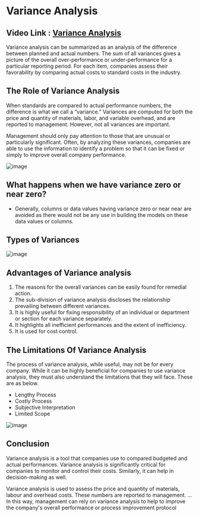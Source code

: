 # Variance Analysis

## Video Link : [Variance Analysis](https://drive.google.com/file/d/1o8xeGpkuYiNrhXv-_-_5tZwcr0OhWfvU/view?usp=sharing)


Variance analysis can be summarized as an analysis of the difference between planned and actual numbers. The sum of all variances gives a picture of the overall over-performance or under-performance for a particular reporting period. For each item, companies assess their favorability by comparing actual costs to standard costs in the industry.

## The Role of Variance Analysis
When standards are compared to actual performance numbers, the difference is what we call a “variance.” Variances are computed for both the price and quantity of materials, labor, and variable overhead, and are reported to management. However, not all variances are important.

Management should only pay attention to those that are unusual or particularly significant. Often, by analyzing these variances, companies are able to use the information to identify a problem so that it can be fixed or simply to improve overall company performance.

![image](https://user-images.githubusercontent.com/79050917/138828735-fad289b1-ac43-4251-b4bd-a9fcd3470699.png)


## What happens when we have variance zero or near zero?
- Generally, columns or data values having variance zero or near near are avoided as there would not be any use in building the models on these data values or columns.

## Types of Variances

![image](https://user-images.githubusercontent.com/79050917/138827895-039babfb-4519-4b74-8b6b-f03e722b9f22.png)

## Advantages of Variance analysis
1. The reasons for the overall variances can be easily found
 for remedial action.
2. The sub-division of variance analysis discloses the relationship prevailing between different variances.
3. It is highly useful for fixing responsibility of an individual or department or section for each variance separately.
4. It highlights all inefficient performances and the extent of inefficiency.
5. It is used for cost control.

## The Limitations Of Variance Analysis
The process of variance analysis, while useful, may not be for every company. While it can be highly beneficial for companies to use variance analysis, they must also understand the limitations that they will face. These are as below.
- Lengthy Process
- Costly Process
- Subjective Interpretation
- Limited Scope

![image](https://user-images.githubusercontent.com/79050917/138829225-69c984aa-4cb3-42f3-b953-01ee97620366.png)

## Conclusion
Variance analysis is a tool that companies use to compared budgeted and actual performances. Variance analysis is significantly critical for companies to monitor and control their costs. Similarly, it can help in decision-making as well.

Variance analysis is used to assess the price and quantity of materials, labour and overhead costs. These numbers are reported to management. ... In this way, management can rely on variance analysis to help to improve the company's overall performance or process improvement protocol
 
